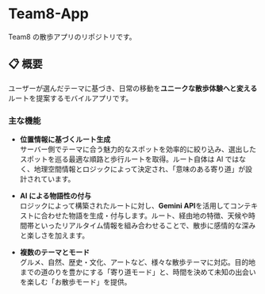 # Team8-App

Team8 の散歩アプリのリポジトリです。

## 📋 概要

ユーザーが選んだテーマに基づき、日常の移動を**ユニークな散歩体験へと変える**ルートを提案するモバイルアプリです。

### **主な機能**

- **位置情報に基づくルート生成**  
  サーバー側でテーマに合う魅力的なスポットを効率的に絞り込み、選出したスポットを巡る最適な順路と歩行ルートを取得。ルート自体は AI ではなく、地理空間情報とロジックによって決定され、「意味のある寄り道」が設計されています。

- **AI による物語性の付与**  
   ロジックによって構築されたルートに対し、**Gemini API**を活用してコンテキストに合わせた物語を生成・付与します。ルート、経由地の特徴、天候や時間帯といったリアルタイム情報を組み合わせることで、散歩に感情的な深みと楽しさを加えます。

- **複数のテーマとモード**  
   グルメ、自然、歴史・文化、アートなど、様々な散歩テーマに対応。目的地までの道のりを豊かにする「寄り道モード」と、時間を決めて未知の出会いを楽しむ「お散歩モード」を提供。
